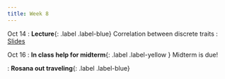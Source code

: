 ```yaml
---
title: Week 8
---
```


Oct 14
: **Lecture**{: .label .label-blue} Correlation between discrete traits
    : [Slides](https://roszenil.github.io/BIO508-Evolution/slides/Lecture_9_post.pdf)
    
Oct 16
: **In class help for midterm**{: .label .label-yellow } Midterm is due!
    
: **Rosana out traveling**{: .label .label-blue}
